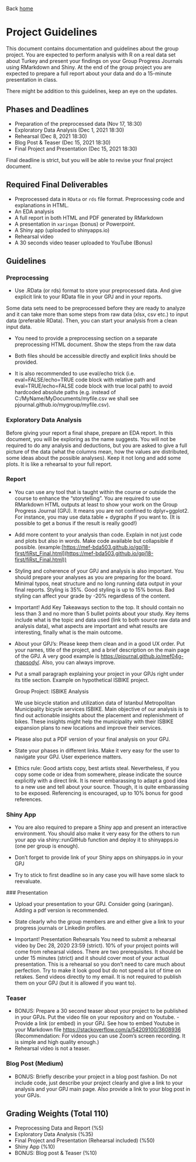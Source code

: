 Back [home](https://mef-bda503.github.io)

# Project Guidelines

This document contains documentation and guidelines about the group project. You are expected to perform analysis with R on a real data set about Turkey and present your findings on your Group Progress Journals using RMarkdown and Shiny. At the end of the group project you are expected to prepare a full report about your data and do a 15-minute presentation in class.

There might be addition to this guidelines, keep an eye on the updates.

## Phases and Deadlines

- Preparation of the preprocessed data (Nov 17, 18:30)
- Exploratory Data Analysis (Dec 1, 2021 18:30)
- Rehearsal (Dec 8, 2021 18:30)
- Blog Post & Teaser (Dec 15, 2021 18:30)
- Final Project and Presentation (Dec 15, 2021 18:30)

Final deadline is strict, but you will be able to revise your final project document.

## Required Final Deliverables

- Preprocessed data in `RData` or `rds` file format. Preprocessing code and explanations in HTML.
- An EDA analysis
- A full report in both HTML and PDF generated by RMarkdown
- A presentation in `xaringan` (bonus) or Powerpoint.
- A Shiny app (uploaded to shinyapps.io)
- Rehearsal video
- A 30 seconds video teaser uploaded to YouTube (Bonus)

## Guidelines

### Preprocessing

- Use .RData (or rds) format to store your preprocessed data. And give explicit link to your RData file in your GPJ and in your reports.

Some data sets need to be preprocessed before they are ready to analyze and it can take more than some steps from raw data (xlsx, csv etc.) to input data (preferable RData). Then, you can start your analysis from a clean input data.

- You need to provide a preprocessing section on a separate preprocessing HTML document. Show the steps from the raw data

- Both files should be accessible directly and explicit links should be provided.

- It is also recommended to use eval/echo trick (i.e. eval=FALSE/echo=TRUE code block with relative path and eval=TRUE/echo=FALSE code block with true local path) to avoid hardcoded absolute paths (e.g. instead of C:/MyName/MyDocuments/myfile.csv we shall see pjournal.github.io/mygroup/myfile.csv).

### Exploratory Data Analysis

Before giving your report a final shape, prepare an EDA report. In this document, you will be exploring as the name suggests. You will not be required to do any analysis and deductions, but you are asked to give a full picture of the data (what the columns mean, how the values are distributed, some ideas about the possible analyses). Keep it not long and add some plots. It is like a rehearsal to your full report.

### Report

- You can use any tool that is taught within the course or outside the course to enhance the “storytelling”. You are required to use RMarkdown HTML outputs at least to show your work on the Group Progress Journal (GPJ). It means you are not confined to dplyr+ggplot2. For instance, you may use data.table + dygraphs if you want to. (It is possible to get a bonus if the result is really good!)

- Add more content to your analysis than code. Explain in not just code and plots but also in words. Make code available but collapsible if possible. (example:[https://mef-bda503.github.io/gpj18-first/fiRst_Final.html](https://mef-bda503.github.io/gpj18-first/fiRst_Final.html))

- Styling and coherence of your GPJ and analysis is also important. You should prepare your analyses as you are preparing for the board. Minimal typos, neat structure and no long running data output in your final reports. Styling is 35%. Good styling is up to 15% bonus. Bad styling can affect your grade by -20% regardless of the content.

- Important! Add Key Takeaways section to the top. It should contain no less than 3 and no more than 5 bullet points about your study. Key items include what is the topic and data used (link to both source raw data and analysis data), what aspects are important and what results are interesting, finally what is the main outcome.

- About your GPJ’s: Please keep them clean and in a good UX order. Put your names, title of the project, and a brief description on the main page of the GPJ. A very good example is https://pjournal.github.io/mef04g-rhapsody/. Also, you can always improve.

- Put a small paragraph explaining your project in your GPJs right under its title section. Example on hypothetical ISBIKE project.

  Group Project: ISBIKE Analysis

  We use bicycle station and utilization data of Istanbul Metropolitan Municipality bicycle services ISBIKE. Main objective of our analysis is to find out actionable insights about the placement and replenishment of bikes. These insights might help the municipality with their ISBIKE expansion plans to new locations and improve their services.

- Please also put a PDF version of your final analysis on your GPJ.

- State your phases in different links. Make it very easy for the user to navigate your GPJ. User experience matters.

- Ethics rule: Good artists copy, best artists steal. Nevertheless, if you copy some code or idea from somewhere, please indicate the source explicitly with a direct link. It is never embarassing to adapt a good idea to a new use and tell about your source. Though, it is quite embarassing to be exposed. Referencing is encouraged, up to 10% bonus for good references.

### Shiny App

- You are also required to prepare a Shiny app and present an interactive environment. You should also make it very easy for the others to run your app via shiny::runGitHub function and deploy it to shinyapps.io (one per group is enough).

- Don’t forget to provide link of your Shiny apps on shinyapps.io in your GPJ

- Try to stick to first deadline so in any case you will have some slack to reevaluate.

### Presentation

- Upload your presentation to your GPJ. Consider going {xaringan}. Adding a pdf version is recommended.

- State clearly who the group members are and either give a link to your progress journals or Linkedin profiles.

- Important! Presentation Rehearsals You need to submit a rehearsal video by Dec 28, 2020 23:59 (strict). 10% of your project points will come from rehearsal videos. There are two prerequisites. It should be under 15 minutes (strict) and it should cover most of your actual presentation. This is a rehearsal so you don’t need to care much about perfection. Try to make it look good but do not spend a lot of time on retakes. Send videos directly to my email. It is not required to publish them on your GPJ (but it is allowed if you want to).

### Teaser

- BONUS: Prepare a 30 second teaser about your project to be published in your GPJs. Put the video file on your repository and on Youtube. - Provide a link (or embed) in your GPJ. See how to embed Youtube in your Markdown file https://stackoverflow.com/a/54209100/3608936 (Recommendation: For videos you can use Zoom’s screen recording. It is simple and high quality enough.)
- Rehearsal video is not a teaser.

### Blog Post (Medium)

- BONUS: Briefly describe your project in a blog post fashion. Do not include code, just describe your project clearly and give a link to your analysis and your GPJ main page. Also provide a link to your blog post in your GPJs.

## Grading Weights (Total 110)

- Preprocessing Data and Report (%5)
- Exploratory Data Analysis (%35)
- Final Project and Presentation (Rehearsal included) (%50)
- Shiny App (%10)
- BONUS: Blog post & Teaser (%10)
